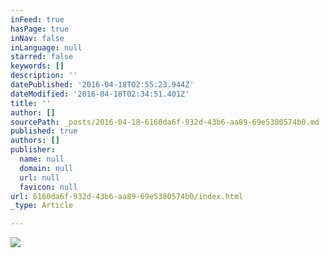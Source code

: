 ```yaml
---
inFeed: true
hasPage: true
inNav: false
inLanguage: null
starred: false
keywords: []
description: ''
datePublished: '2016-04-18T02:55:23.944Z'
dateModified: '2016-04-18T02:34:51.401Z'
title: ''
author: []
sourcePath: _posts/2016-04-18-6160da6f-932d-43b6-aa89-69e5380574b0.md
published: true
authors: []
publisher:
  name: null
  domain: null
  url: null
  favicon: null
url: 6160da6f-932d-43b6-aa89-69e5380574b0/index.html
_type: Article

---
```

![](https://the-grid-user-content.s3-us-west-2.amazonaws.com/ec5d9f7f-27e8-435c-9a87-64a50a0d869e.jpg)
